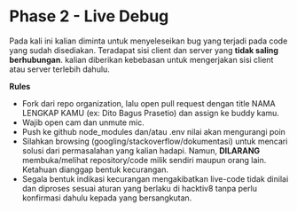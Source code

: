 # Phase 2 - Live Debug

Pada kali ini kalian diminta untuk menyeleseikan bug yang terjadi pada code yang sudah disediakan. Teradapat sisi client dan server yang **tidak saling berhubungan**. kalian diberikan kebebasan untuk mengerjakan sisi client atau server terlebih dahulu.

**Rules**

- Fork dari repo organization, lalu open pull request dengan title NAMA LENGKAP KAMU (ex: Dito Bagus Prasetio) dan assign ke buddy kamu.
- Wajib open cam dan unmute mic.
- Push ke github node_modules dan/atau .env nilai akan mengurangi poin
- Silahkan browsing (googling/stackoverflow/dokumentasi) untuk mencari solusi dari permasalahan yang kalian hadapi. Namun, **DILARANG** membuka/melihat repository/code milik sendiri maupun orang lain. Ketahuan dianggap bentuk kecurangan.
- Segala bentuk indikasi kecurangan mengakibatkan live-code tidak dinilai dan diproses sesuai aturan yang berlaku di hacktiv8 tanpa perlu konfirmasi dahulu kepada yang bersangkutan.